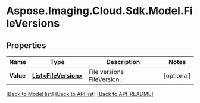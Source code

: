# Aspose.Imaging.Cloud.Sdk.Model.FileVersions
## Properties

Name | Type | Description | Notes
------------ | ------------- | ------------- | -------------
**Value** | [**List&lt;FileVersion&gt;**](FileVersion.md) | File versions FileVersion. | [optional] 

[[Back to Model list]](API_README.md#documentation-for-models) [[Back to API list]](API_README.md#documentation-for-api-endpoints) [[Back to API_README]](API_README.md)

